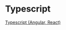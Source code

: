 # Typescript
[Typescript (Angular, React)](https://github.com/ovdncids/angular-curriculum/blob/master/Typescript.md)
